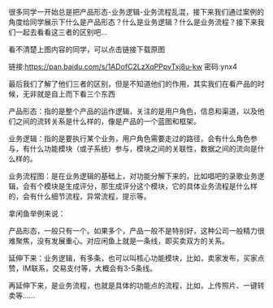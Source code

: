 很多同学一开始总是把产品形态-业务逻辑-业务流程乱混，接下来我们通过案例的角度给同学展示下什么是产品形态？什么是业务逻辑？什么是业务流程？接下来我们一起去看看这三者的区别吧...

看不清楚上图内容的同学，可以点击链接下载原图

链接:https://pan.baidu.com/s/1ADofC2LzXqPPpvTxj8u-kw 密码:ynx4

最后我们了解了他们三者的区别，但是不知道他们的作用，其实我们在看产品的时候，无非就是自上而下看三个东西

产品形态：指的是整个产品的运作逻辑，关注的是用户角色，信息和渠道，以及他们之间的流转关系是什么样的，像是产品的一个蓝图和框架。

业务逻辑：指的是要执行某个业务，用户角色需要走过的路径，会有什么角色参与，有什么功能模块（或子系统）参与，模块之间的关联性，数据之间的流向是什么样的。

业务流程图：是在业务逻辑的基础上，对功能分解下来的，比如唱吧的录歌业务逻辑，会有个模块是生成评分，那生成评分这个模块，它的具体业务流程是什么样的，会有什么细节流程，异常流程，提示等。



拿闲鱼举例来说：

产品形态，一般只有一个。如果多个，产品一般不是特别好，这种公司一般精力很难聚焦，没有发展重心。对应闲鱼上就是一条线，即买卖双方的关系。

延伸下来：业务逻辑，有多条，也可以叫核心功能模块，比如，卖家发布，买家点赞，IM联系，交易支付等，大概会有3-5条线。

再延伸下来，是业务流程，也就是具体的功能点的流程，比如，上传照片、一键转卖等……
